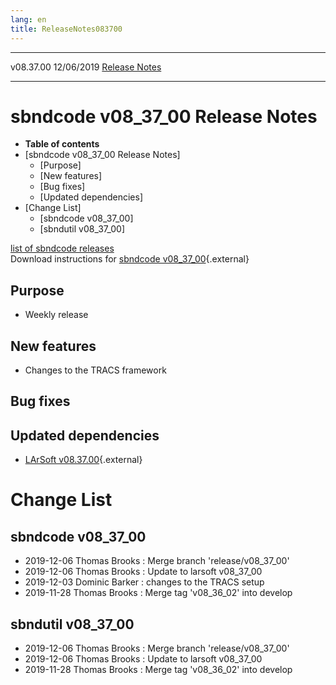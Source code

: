 ```yaml
---
lang: en
title: ReleaseNotes083700
---
```


  ----------- ------------ -- -- ------------------------------------------------------
  v08.37.00   12/06/2019         [Release Notes](ReleaseNotes083700.html)
  ----------- ------------ -- -- ------------------------------------------------------



sbndcode v08\_37\_00 Release Notes
======================================================================================

-   **Table of contents**
-   [sbndcode v08\_37\_00 Release
    Notes]
    -   [Purpose]
    -   [New features]
    -   [Bug fixes]
    -   [Updated dependencies]
-   [Change List]
    -   [sbndcode v08\_37\_00]
    -   [sbndutil v08\_37\_00]

[list of sbndcode
releases](List_of_SBND_code_releases.html)\
Download instructions for [sbndcode
v08\_37\_00](http://scisoft.fnal.gov/scisoft/bundles/sbnd/v08_37_00/sbndcode-v08_37_00.html){.external}



Purpose
----------------------------------

-   Weekly release



New features
--------------------------------------------

-   Changes to the TRACS framework



Bug fixes
--------------------------------------



Updated dependencies
------------------------------------------------------------

-   [LArSoft
    v08.37.00](https://cdcvs.fnal.gov/redmine/projects/larsoft/wiki/ReleaseNotes083700){.external}



Change List
==========================================



sbndcode v08\_37\_00
----------------------------------------------------------

-   2019-12-06 Thomas Brooks : Merge branch \'release/v08\_37\_00\'
-   2019-12-06 Thomas Brooks : Update to larsoft v08\_37\_00
-   2019-12-03 Dominic Barker : changes to the TRACS setup
-   2019-11-28 Thomas Brooks : Merge tag \'v08\_36\_02\' into develop



sbndutil v08\_37\_00
----------------------------------------------------------

-   2019-12-06 Thomas Brooks : Merge branch \'release/v08\_37\_00\'
-   2019-12-06 Thomas Brooks : Update to larsoft v08\_37\_00
-   2019-11-28 Thomas Brooks : Merge tag \'v08\_36\_02\' into develop
